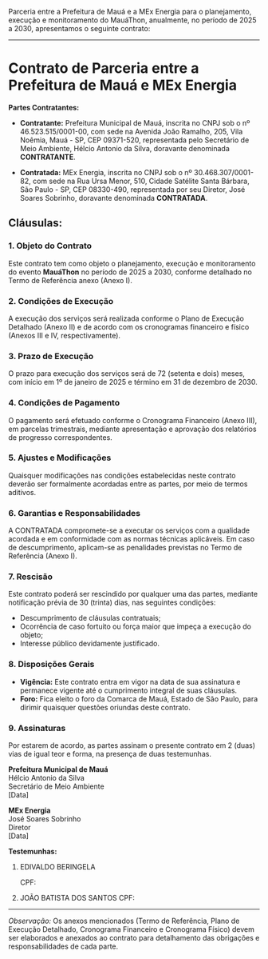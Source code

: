 Parceria entre a Prefeitura de Mauá e a MEx Energia para o planejamento, execução e monitoramento do MauáThon, anualmente, no período de 2025 a 2030, apresentamos o seguinte contrato:

---

# **Contrato de Parceria entre a Prefeitura de Mauá e MEx Energia**

**Partes Contratantes:**

- **Contratante:** Prefeitura Municipal de Mauá, inscrita no CNPJ sob o nº 46.523.515/0001-00, com sede na Avenida João Ramalho, 205, Vila Noêmia, Mauá - SP, CEP 09371-520, representada pelo Secretário de Meio Ambiente, Hélcio Antonio da Silva, doravante denominada **CONTRATANTE**.

- **Contratada:** MEx Energia, inscrita no CNPJ sob o nº 30.468.307/0001-82, com sede na Rua Ursa Menor, 510, Cidade Satélite Santa Bárbara, São Paulo - SP, CEP 08330-490, representada por seu Diretor, José Soares Sobrinho, doravante denominada **CONTRATADA**.

## **Cláusulas:**

### **1. Objeto do Contrato**

Este contrato tem como objeto o planejamento, execução e monitoramento do evento **MauáThon** no período de 2025 a 2030, conforme detalhado no Termo de Referência anexo (Anexo I).

### **2. Condições de Execução**

A execução dos serviços será realizada conforme o Plano de Execução Detalhado (Anexo II) e de acordo com os cronogramas financeiro e físico (Anexos III e IV, respectivamente).

### **3. Prazo de Execução**

O prazo para execução dos serviços será de 72 (setenta e dois) meses, com início em 1º de janeiro de 2025 e término em 31 de dezembro de 2030.

### **4. Condições de Pagamento**

O pagamento será efetuado conforme o Cronograma Financeiro (Anexo III), em parcelas trimestrais, mediante apresentação e aprovação dos relatórios de progresso correspondentes.

### **5. Ajustes e Modificações**

Quaisquer modificações nas condições estabelecidas neste contrato deverão ser formalmente acordadas entre as partes, por meio de termos aditivos.

### **6. Garantias e Responsabilidades**

A CONTRATADA compromete-se a executar os serviços com a qualidade acordada e em conformidade com as normas técnicas aplicáveis. Em caso de descumprimento, aplicam-se as penalidades previstas no Termo de Referência (Anexo I).

### **7. Rescisão**

Este contrato poderá ser rescindido por qualquer uma das partes, mediante notificação prévia de 30 (trinta) dias, nas seguintes condições:

- Descumprimento de cláusulas contratuais;
- Ocorrência de caso fortuito ou força maior que impeça a execução do objeto;
- Interesse público devidamente justificado.

### **8. Disposições Gerais**

- **Vigência:** Este contrato entra em vigor na data de sua assinatura e permanece vigente até o cumprimento integral de suas cláusulas.
- **Foro:** Fica eleito o foro da Comarca de Mauá, Estado de São Paulo, para dirimir quaisquer questões oriundas deste contrato.

### **9. Assinaturas**

Por estarem de acordo, as partes assinam o presente contrato em 2 (duas) vias de igual teor e forma, na presença de duas testemunhas.

**Prefeitura Municipal de Mauá**  
Hélcio Antonio da Silva  
Secretário de Meio Ambiente  
[Data]

**MEx Energia**  
José Soares Sobrinho  
Diretor  
[Data]

**Testemunhas:**

1. EDIVALDO BERINGELA

   CPF:  

2. JOÃO BATISTA DOS SANTOS
   CPF:  

---

*Observação:* Os anexos mencionados (Termo de Referência, Plano de Execução Detalhado, Cronograma Financeiro e Cronograma Físico) devem ser elaborados e anexados ao contrato para detalhamento das obrigações e responsabilidades de cada parte. 